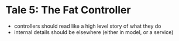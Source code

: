 # Tale 5: The Fat Controller

- controllers should read like a high level story of what they do
- internal details should be elsewhere (either in model, or a service)
